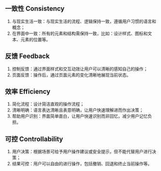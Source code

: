 
## 一致性 Consistency

1. 与现实生活一致：与现实生活的流程、逻辑保持一致，遵循用户习惯的语言和概念；
2. 在界面中一致：所有的元素和结构需保持一致，比如：设计样式、图标和文本、元素的位置等。


## 反馈 Feedback

1. 控制反馈：通过界面样式和交互动效让用户可以清晰的感知自己的操作；
2. 页面反馈：操作后，通过页面元素的变化清晰地展现当前状态。


## 效率 Efficiency

1. 简化流程：设计简洁直观的操作流程；
2. 清晰明确：语言表达清晰且表意明确，让用户快速理解进而作出决策；
3. 帮助用户识别：界面简单直白，让用户快速识别而非回忆，减少用户记忆负担。


## 可控 Controllability

1. 用户决策：根据场景可给予用户操作建议或安全提示，但不能代替用户进行决策；
2. 结果可控：用户可以自由的进行操作，包括撤销、回退和终止当前操作等。
